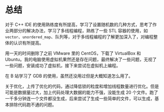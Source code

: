 # 总结

对于 C++ IDE 的使用熟练度有所提高，学习了设置随机数的几种方式，思考了作业两部分的解决办法，学习了多线程编程，熟练了一些 STL 容器的使用，如 `vector`、`unordered_map`、队列等，对于多线程编程的了解更加深入了，对编程整体的认识有所提高。

用一天的时间删除了之前 VMware 里的 CentOS，下载了 VirtualBox 和 Ubuntu。我的电脑使用虚拟机果然还是存在问题，最终解决了一些问题，无视了一些问题，安装成功了虚拟机，接下来尝试在虚拟机上编程。

在 B 站学习了 GDB 的使用，虽然还没用过但是大概知道怎么用了。

关于优化，上传了优化的代码，通过降低锁的粒度和增加线程数量进行优化。但是可能是数据量过大，加上代码处理大数据的能力不强，没能生成 20 个文件。跑了一千多分钟连一个文件都没生成，后来尝试了生成一些简单的文件，可以生成，基本排除代码跑不通的问题。
